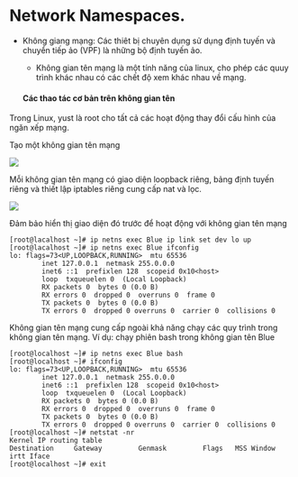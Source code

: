 # Network Namespaces.

- Không giang mạng:
 Các thiêt bị chuyên dụng sử dụng định tuyến và chuyển tiếp ảo (VPF) là những bộ định tuyến ảo.
 
  - Không gian tên mạng là một tính năng của linux, cho phép các quuy trình khác nhau có các chết độ xem khác nhau về mạng.

  #### Các thao tác cơ bản trên không gian tên
Trong Linux, yust là root cho tất cả các hoạt động thay đổi cấu hình của ngăn xếp mạng.

Tạo một không gian tên mạng

<img src="https://imgur.com/7KM1KlS.jpg">

Mỗi không gian tên mạng có giao diện loopback riêng, bảng định tuyến riêng và thiết lập iptables riêng cung cấp nat và lọc.

<img src="https://imgur.com/3aO7Ggl.jpg">

Đảm bảo hiển thị giao diện đó trước để hoạt động với không gian tên mạng

```
[root@lacalhost ~]# ip netns exec Blue ip link set dev lo up
[root@lacalhost ~]# ip netns exec Blue ifconfig
lo: flags=73<UP,LOOPBACK,RUNNING>  mtu 65536
        inet 127.0.0.1  netmask 255.0.0.0
        inet6 ::1  prefixlen 128  scopeid 0x10<host>
        loop  txqueuelen 0  (Local Loopback)
        RX packets 0  bytes 0 (0.0 B)
        RX errors 0  dropped 0  overruns 0  frame 0
        TX packets 0  bytes 0 (0.0 B)
        TX errors 0  dropped 0 overruns 0  carrier 0  collisions 0
```

Không gian tên mạng cung cấp ngoài khả năng chạy các quy trình trong không gian tên mạng. Ví dụ: chạy phiên bash trong không gian tên Blue

```
[root@localhost ~]# ip netns exec Blue bash
[root@localhost ~]# ifconfig
lo: flags=73<UP,LOOPBACK,RUNNING>  mtu 65536
        inet 127.0.0.1  netmask 255.0.0.0
        inet6 ::1  prefixlen 128  scopeid 0x10<host>
        loop  txqueuelen 0  (Local Loopback)
        RX packets 0  bytes 0 (0.0 B)
        RX errors 0  dropped 0  overruns 0  frame 0
        TX packets 0  bytes 0 (0.0 B)
        TX errors 0  dropped 0 overruns 0  carrier 0  collisions 0
[root@localhost ~]# netstat -nr
Kernel IP routing table
Destination     Gateway         Genmask         Flags   MSS Window  irtt Iface
[root@localhost ~]# exit
```